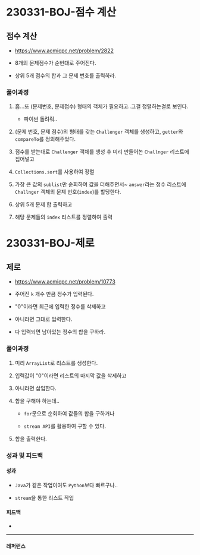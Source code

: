 # 230331-BOJ-점수 계산

## 점수 계산

- https://www.acmicpc.net/problem/2822

- 8개의 문제점수가 순번대로 주어진다.

- 상위 5개 점수의 합과 그 문제 번호를 출력하라.

### 풀이과정

1. 흠...또 (문제번호, 문제점수) 형태의 객체가 필요하고..그걸 정렬하는걸로 보인다.
   
   - 파이썬 돌려줘..

2. (문제 번호, 문제 점수)의 형태를 갖는 `Challenger` 객체를 생성하고, `getter`와 `compareTo`를 정의해주었다.

3. 점수를 받는대로 `Challenger` 객체를 생성 후 미리 만들어논 `Challnger` 리스트에 집어넣고

4. `Collections.sort`를 사용하여 정렬

5. 가장 큰 값의 `sublist`만 순회하여 값을 더해주면서\~ `answer`라는 정수 리스트에 `Challnger` 객체의 문제 번호(`index`)를 할당한다.

6. 상위 5개 문제 합 출력하고

7. 해당 문제들의 `index` 리스트를 정렬하여 출력

# 230331-BOJ-제로

## 제로

- https://www.acmicpc.net/problem/10773

- 주어진 `k` 개수 만큼 정수가 입력된다.

- "0"이라면 최근에 입력한 정수를 삭제하고

- 아니라면 그대로 입력한다.

- 다 입력되면 남아있는 정수의 합을 구하라.

### 풀이과정

1. 미리 `ArrayList`로 리스트를 생성한다.

2. 입력값이 "0"이라면 리스트의 마지막 값을 삭제하고

3. 아니라면 삽입한다.

4. 합을 구해야 하는데..
   
   - `for`문으로 순회하여 값들의 합을 구하거나
   
   - `stream API`를 활용하여 구할 수 있다.

5. 합을 출력한다.

### 성과 및 피드백

#### 성과

- `Java`가 같은 작업이여도 `Python`보다 빠르구나..

- `stream`을 통한 리스트 작업

#### 피드백

- 

--- 

#### 레퍼런스

> 
